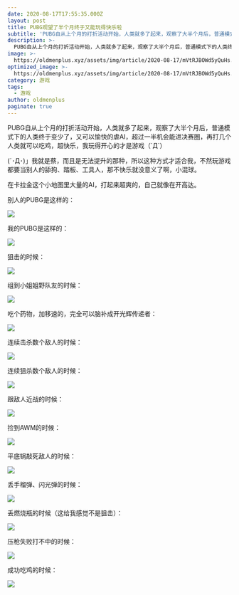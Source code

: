 ```yaml
---
date: 2020-08-17T17:55:35.000Z
layout: post
title: PUBG观望了半个月终于又能玩得快乐啦
subtitle: 'PUBG自从上个月的打折活动开始，人类就多了起来，观察了大半个月后，普通模式下的人类终于变少了，又可以愉快的虐AI'
description: >-
  PUBG自从上个月的打折活动开始，人类就多了起来，观察了大半个月后，普通模式下的人类终于变少了，又可以愉快的虐AI
image: >-
  https://oldmenplus.xyz/assets/img/article/2020-08-17/mVtRJBOWd5yQuHs.jpg
optimized_image: >-
  https://oldmenplus.xyz/assets/img/article/2020-08-17/mVtRJBOWd5yQuHs.jpg
category: 游戏
tags:
  - 游戏
author: oldmenplus
paginate: true
---
```


PUBG自从上个月的打折活动开始，人类就多了起来，观察了大半个月后，普通模式下的人类终于变少了，又可以愉快的虐AI，超过一半机会能进决赛圈，再打几个人类就可以吃鸡，超快乐，我玩得开心的才是游戏（´Д`）

(´･Д･)」我就是蔡，而且是无法提升的那种，所以这种方式才适合我，不然玩游戏都要当别人的舔狗、踏板、工具人，那不快乐就没意义了啊，小混球。

在卡拉金这个小地图里大量的AI，打起来超爽的，自己就像在开高达。

别人的PUBG是这样的：

![](https://oldmenplus.xyz/assets/img/article/2020-08-17/mcQ7ruvwC9RLDqY.jpg)

我的PUBG是这样的：

![](https://oldmenplus.xyz/assets/img/article/2020-08-17/rSLZ3mvFR251kyg.jpg)

狙击的时候：

![](https://oldmenplus.xyz/assets/img/article/2020-08-17/O4YZ7us61dIURf8.jpg)

组到小姐姐野队友的时候：

![](https://oldmenplus.xyz/assets/img/article/2020-08-17/DGPFMXaWp4H1iu5.jpg)

吃个药物，加移速的，完全可以脑补成开光辉传递者：

![](https://oldmenplus.xyz/assets/img/article/2020-08-17/ZSnaMTGWEBmDKQU.jpg)

连续击杀数个敌人的时候：

![](https://oldmenplus.xyz/assets/img/article/2020-08-17/rk46OMc7ASfyxjg.jpg)

连续狙杀数个敌人的时候：

![](https://oldmenplus.xyz/assets/img/article/2020-08-17/LWfaQSXBbYIo8kj.jpg)

跟敌人近战的时候：

![](https://oldmenplus.xyz/assets/img/article/2020-08-17/1U6kWuYZsJcGAm8.jpg)

捡到AWM的时候：

![](https://oldmenplus.xyz/assets/img/article/2020-08-17/hsMXGZ6TnSvtUgQ.jpg)

平底锅敲死敌人的时候：

![](https://oldmenplus.xyz/assets/img/article/2020-08-17/IJs7XPfTglHd2WD.jpg)

丢手榴弹、闪光弹的时候：

![](https://oldmenplus.xyz/assets/img/article/2020-08-17/bRnATwzqoKEeMda.jpg)

丢燃烧瓶的时候（这给我感觉不是狙击）：

![](https://oldmenplus.xyz/assets/img/article/2020-08-17/fv6Q1h3Hb57rskU.jpg)

压枪失败打不中的时候：

![](https://oldmenplus.xyz/assets/img/article/2020-08-17/lXnfUOrvpxDyWk6.jpg)

成功吃鸡的时候：

![](https://oldmenplus.xyz/assets/img/article/2020-08-17/PxGlD6Me1ROYCnm.jpg)